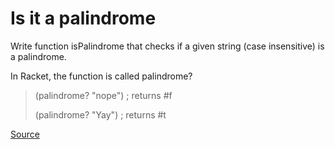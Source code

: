 # Is it a palindrome

Write function isPalindrome that checks if a given string
(case insensitive) is a palindrome.

In Racket, the function is called palindrome?

> (palindrome? "nope") ; returns #f
>
> (palindrome? "Yay")  ; returns #t

[Source](https://www.codewars.com/kata/57a1fd2ce298a731b20006a4/train/python)
